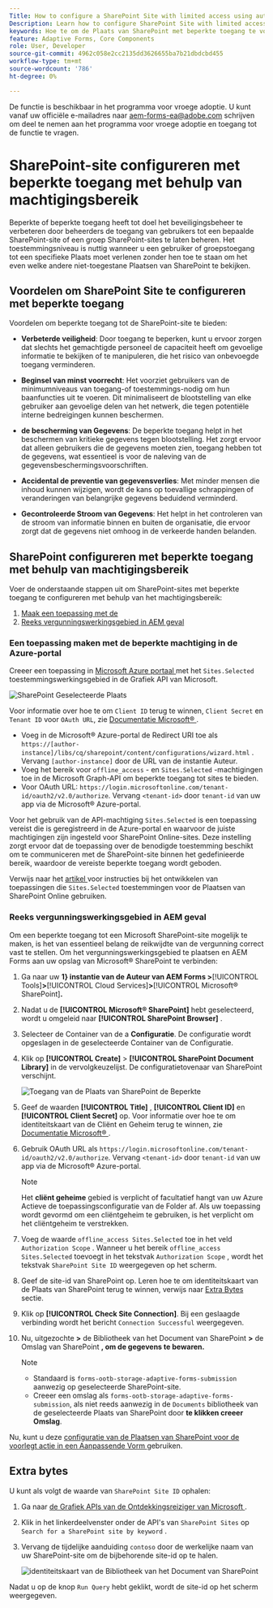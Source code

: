 ```yaml
---
Title: How to configure a SharePoint Site with limited access using authorization scope?
Description: Learn how to configure SharePoint Site with limited access using the authorization scope.
keywords: Hoe te om de Plaats van SharePoint met beperkte toegang te vormen?, vorm SharePoint met beperkte toegang, Gebruikend vergunningswerkingsgebied om toegang voor de Plaats van SharePoint te beperken.
feature: Adaptive Forms, Core Components
role: User, Developer
source-git-commit: 4962c058e2cc2135dd3626655ba7b21dbdcbd455
workflow-type: tm+mt
source-wordcount: '786'
ht-degree: 0%

---
```



<span class="preview"> De functie is beschikbaar in het programma voor vroege adoptie. U kunt vanaf uw officiële e-mailadres naar aem-forms-ea@adobe.com schrijven om deel te nemen aan het programma voor vroege adoptie en toegang tot de functie te vragen. </span>

# SharePoint-site configureren met beperkte toegang met behulp van machtigingsbereik

Beperkte of beperkte toegang heeft tot doel het beveiligingsbeheer te verbeteren door beheerders de toegang van gebruikers tot een bepaalde SharePoint-site of een groep SharePoint-sites te laten beheren. Het toestemmingsniveau is nuttig wanneer u een gebruiker of groepstoegang tot een specifieke Plaats moet verlenen zonder hen toe te staan om het even welke andere niet-toegestane Plaatsen van SharePoint te bekijken.

## Voordelen om SharePoint Site te configureren met beperkte toegang

Voordelen om beperkte toegang tot de SharePoint-site te bieden:

* **Verbeterde veiligheid**: Door toegang te beperken, kunt u ervoor zorgen dat slechts het gemachtigde personeel de capaciteit heeft om gevoelige informatie te bekijken of te manipuleren, die het risico van onbevoegde toegang verminderen.

* **Beginsel van minst voorrecht**: Het voorziet gebruikers van de minimumniveaus van toegang-of toestemmings-nodig om hun baanfuncties uit te voeren. Dit minimaliseert de blootstelling van elke gebruiker aan gevoelige delen van het netwerk, die tegen potentiële interne bedreigingen kunnen beschermen.

* **de bescherming van Gegevens**: De beperkte toegang helpt in het beschermen van kritieke gegevens tegen blootstelling. Het zorgt ervoor dat alleen gebruikers die de gegevens moeten zien, toegang hebben tot de gegevens, wat essentieel is voor de naleving van de gegevensbeschermingsvoorschriften.

* **Accidental de preventie van gegevensverlies**: Met minder mensen die inhoud kunnen wijzigen, wordt de kans op toevallige schrappingen of veranderingen van belangrijke gegevens beduidend verminderd.

* **Gecontroleerde Stroom van Gegevens**: Het helpt in het controleren van de stroom van informatie binnen en buiten de organisatie, die ervoor zorgt dat de gegevens niet omhoog in de verkeerde handen belanden.

## SharePoint configureren met beperkte toegang met behulp van machtigingsbereik

Voer de onderstaande stappen uit om SharePoint-sites met beperkte toegang te configureren met behulp van het machtigingsbereik:

1. [Maak een toepassing met de ](#create-an-application-with-the-limited-permission-in-the-azure-portal)
1. [Reeks vergunningswerkingsgebied in AEM geval](#set-the-authorization-scope-at-aem-instance)

### Een toepassing maken met de beperkte machtiging in de Azure-portal

Creeer een toepassing in [ Microsoft Azure portaal ](https://portal.azure.com/#home) met het `Sites.Selected` toestemmingswerkingsgebied in de Grafiek API van Microsoft.

![ SharePoint Geselecteerde Plaats ](/help/forms/assets/sharepoint-selected-site.png)

Voor informatie over hoe te om `Client ID` terug te winnen, `Client Secret` en `Tenant ID` voor `OAuth URL`, zie [ Documentatie Microsoft® ](https://learn.microsoft.com/en-us/graph/auth-register-app-v2).
* Voeg in de Microsoft® Azure-portal de Redirect URI toe als `https://[author-instance]/libs/cq/sharepoint/content/configurations/wizard.html` . Vervang `[author-instance]` door de URL van de instantie Auteur.
* Voeg het bereik voor `offline_access` - en `Sites.Selected` -machtigingen toe in de Microsoft Graph-API om beperkte toegang tot sites te bieden.
* Voor OAuth URL: `https://login.microsoftonline.com/tenant-id/oauth2/v2.0/authorize`. Vervang `<tenant-id>` door `tenant-id` van uw app via de Microsoft® Azure-portal.

Voor het gebruik van de API-machtiging `Sites.Selected` is een toepassing vereist die is geregistreerd in de Azure-portal en waarvoor de juiste machtigingen zijn ingesteld voor SharePoint Online-sites. Deze instelling zorgt ervoor dat de toepassing over de benodigde toestemming beschikt om te communiceren met de SharePoint-site binnen het gedefinieerde bereik, waardoor de vereiste beperkte toegang wordt geboden.

Verwijs naar het [ artikel ](https://techcommunity.microsoft.com/t5/microsoft-sharepoint-blog/develop-applications-that-use-sites-selected-permissions-for-spo/ba-p/3790476) voor instructies bij het ontwikkelen van toepassingen die `Sites.Selected` toestemmingen voor de Plaatsen van SharePoint Online gebruiken.

### Reeks vergunningswerkingsgebied in AEM geval

Om een beperkte toegang tot een Microsoft SharePoint-site mogelijk te maken, is het van essentieel belang de reikwijdte van de vergunning correct vast te stellen. Om het vergunningswerkingsgebied te plaatsen en AEM Forms aan uw opslag van Microsoft® SharePoint te verbinden:

1. Ga naar uw **1} instantie van de Auteur van AEM Forms >**[!UICONTROL Tools]**>**[!UICONTROL Cloud Services]**>**[!UICONTROL Microsoft® SharePoint]**.**
1. Nadat u de **[!UICONTROL Microsoft® SharePoint]** hebt geselecteerd, wordt u omgeleid naar **[!UICONTROL SharePoint Browser]** .
1. Selecteer de Container van de a **Configuratie**. De configuratie wordt opgeslagen in de geselecteerde Container van de Configuratie.
1. Klik op **[!UICONTROL Create]** > **[!UICONTROL SharePoint Document Library]** in de vervolgkeuzelijst. De configuratietovenaar van SharePoint verschijnt.

   ![ Toegang van de Plaats van SharePoint de Beperkte ](/help/forms/assets/sharepoint-doc-library-limited-scopes.png)

1. Geef de waarden **[!UICONTROL Title]** , **[!UICONTROL Client ID]** en **[!UICONTROL Client Secret]** op. Voor informatie over hoe te om identiteitskaart van de Cliënt en Geheim terug te winnen, zie [ Documentatie Microsoft® ](https://learn.microsoft.com/en-us/graph/auth-register-app-v2).

1. Gebruik OAuth URL als `https://login.microsoftonline.com/tenant-id/oauth2/v2.0/authorize`. Vervang `<tenant-id>` door `tenant-id` van uw app via de Microsoft® Azure-portal.

   >[!NOTE]
   >
   > Het **cliënt geheime** gebied is verplicht of facultatief hangt van uw Azure Actieve de toepassingsconfiguratie van de Folder af. Als uw toepassing wordt gevormd om een cliëntgeheim te gebruiken, is het verplicht om het cliëntgeheim te verstrekken.

1. Voeg de waarde `offline_access Sites.Selected` toe in het veld `Authorization Scope` . Wanneer u het bereik `offline_access Sites.Selected` toevoegt in het tekstvak `Authorization Scope` , wordt het tekstvak `SharePoint Site ID` weergegeven op het scherm.

1. Geef de site-id van SharePoint op. Leren hoe te om identiteitskaart van de Plaats van SharePoint terug te winnen, verwijs naar [ Extra Bytes ](#extra-bytes) sectie.

1. Klik op **[!UICONTROL Check Site Connection]**. Bij een geslaagde verbinding wordt het bericht `Connection Successful` weergegeven.

1. Nu, uitgezochte **>** de Bibliotheek van het Document van SharePoint **>** de Omslag van SharePoint **, om de gegevens te bewaren.**

   >[!NOTE]
   >
   >* Standaard is `forms-ootb-storage-adaptive-forms-submission` aanwezig op geselecteerde SharePoint-site.
   >* Creeer een omslag als `forms-ootb-storage-adaptive-forms-submission`, als niet reeds aanwezig in de `Documents` bibliotheek van de geselecteerde Plaats van SharePoint door **te klikken creeer Omslag**.

Nu, kunt u deze [ configuratie van de Plaatsen van SharePoint voor de voorlegt actie in een Aanpassende Vorm ](/help/forms/configure-submit-action-sharepoint.md#use-sharepoint-document-library-configuration-in-an-adaptive-form-use-sharepoint-configuartion-in-af) gebruiken.

## Extra bytes

U kunt als volgt de waarde van `SharePoint Site ID` ophalen:
1. Ga naar [ de Grafiek APIs van de Ontdekkingsreiziger van Microsoft ](https://developer.microsoft.com/en-us/graph/graph-explorer).
1. Klik in het linkerdeelvenster onder de API&#39;s van `SharePoint Sites` op `Search for a SharePoint site by keyword` .
1. Vervang de tijdelijke aanduiding `contoso` door de werkelijke naam van uw SharePoint-site om de bijbehorende site-id op te halen.

   ![ identiteitskaart van de Bibliotheek van het Document van SharePoint ](/help/forms/assets/sharepoint-site-id.png)

Nadat u op de knop `Run Query` hebt geklikt, wordt de site-id op het scherm weergegeven.